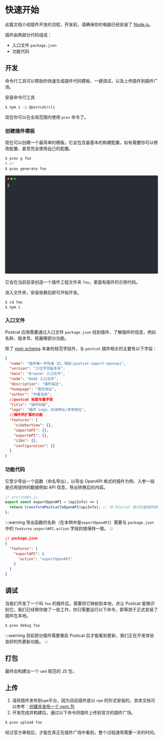 # 快速开始

此篇文档介绍插件开发的流程，开发前，请确保你的电脑已经安装了 [Node.js](https://nodejs.org/en/)。

插件由两部分代码组成：

- 入口文件 `package.json`
- 功能代码

## 开发

命令行工具可以帮助你快速生成插件代码模板、一键调试，以及上传插件到插件广场。

安装命令行工具

```bash
$ npm i -g @postcat/cli
```

现在你可以在全局范围内使用 `pcex` 命令了。

### 创建插件模板

现在可以创建一个最简单的模板，它会包含最基本的构建配置，如有需要你可以修改配置、甚至完全使用自己的配置。

```bash
$ pcex g foo
# or
$ pcex generate foo
```

![create-extension](../assets/images/create-extension.svg)

它会在当前目录创造一个插件工程文件夹 `foo`，里面有插件的示例代码。

进入文件夹，安装依赖后即可开始开发。

```
$ cd foo
$ npm i
```

### 入口文件

Postcat 应用需要通过入口文件 `package.json` 找到插件，了解插件的信息，例如名称、版本号、拓展哪部分功能。

除了 [npm schema](https://docs.npmjs.com/cli/v8/configuring-npm/package-json) 本身的规范字段外，与 `postcat` 插件相关的主要有以下字段：

```json
{
  "name": "插件唯一字符串 ID，例如:postcat-import-openapi",
  "version": "三位字符版本号",
  "main": "Browser 入口文件",
  "node": "Node 入口文件",
  "description": "插件描述",
  "homepage": "首页地址",
  "author": "作者名称",
  //postcat 拓展专属字段
  "title": "插件标题",
  "logo": "插件 Logo，在线地址/本地地址",
  //插件所扩展的功能
  "features": {
    "sidebarView": {},
    "importAPI": {},
    "exportAPI": {},
    "i18n": {},
    "configuration": {}
  }
}
```

### 功能代码

它至少导出一个函数（命名导出），以导出 OpenAPI 格式的插件为例，入参一般是应用提供的数据例如 API 信息，导出转换后的内容。

```js
// src/index.js
export const exportOpenAPI = (apiInfo) => {
  return transformPostcatToOpenAPI(apiInfo); // 将 Postcat 格式的数据转换成 OpenAPI 格式的数据
};
```

:::warning
导出函数的名称（在本例中是`exportOpenAPI`）需要与 `package.json` 中的 `features.exportAPI.action` 字段的值保持一致。
:::

```json
// package.json
{
  "features": {
    "exportAPI": {
      "action": "exportOpenAPI"
    }
  }
}
```

## 调试

当我们开发了一个叫 `foo` 的插件后，需要将它映射到本地，并让 Postcat 能够识别它。我们已经帮你做了一些工作，你只需要运行以下命令，即等效于正式安装了插件在本地。

```bash
$ pcex debug foo
```

:::warning
目前部分插件需要重启 Postcat 后才能看到更新，我们正在开发体验良好的热更新功能。
:::

## 打包

最终会构建出一个 `umd` 规范的 JS 包，

## 上传

1. 请将插件发布到`npm`平台，因为目前插件是以 `npm` 的形式安装的，具体文档可以参考：[创建并发布一个 npm 包
   ](https://juejin.cn/post/6987695534504935438)
2. 开发完成并构建后，通过以下命令将插件上传到官方的插件广场。

```bash
$ pcex upload foo
```

经过官方审核后，才能在真正在插件广场中看到，整个过程通常需要一天的时间。
